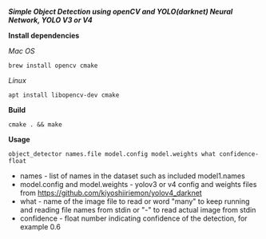 ***Simple Object Detection using openCV and YOLO(darknet) Neural Network, YOLO V3 or V4***

**Install dependencies**

*Mac OS*
```
brew install opencv cmake
```

*Linux*
```
apt install libopencv-dev cmake
```

**Build**

```
cmake . && make
```

**Usage**

```
object_detector names.file model.config model.weights what confidence-float
```
* names - list of names in the dataset such as included model1.names
* model.config and model.weights - yolov3 or v4 config and weights files from https://github.com/kiyoshiiriemon/yolov4_darknet
* what - name of the image file to read or word "many" to keep running and reading file names from stdin or "-" to read actual image from stdin
* confidence - float number indicating confidence of the detection, for example 0.6






